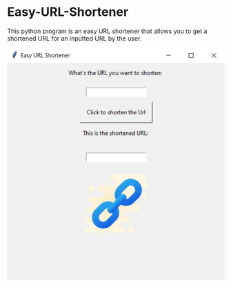 # Easy-URL-Shortener

This python program is an easy URL shortener that allows you to get a shortened URL for an inputted URL by the user.

![alt text](./urlshortener.PNG)
